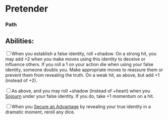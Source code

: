 # Pretender
### Path


## Abilities:
<input type="checkbox" />When you establish a false identity, roll +shadow. On a strong hit, you may add +2 when you make moves using this identity to deceive or influence others. If you roll a 1 on your action die when using your false identity, someone doubts you. Make appropriate moves to reassure them or prevent them from revealing the truth. On a weak hit, as above, but add +1 (instead of +2).

<input type="checkbox" />As above, and you may roll +shadow (instead of +heart) when you [Sojourn](ironsworn/moves/relationship/sojourn) under your false identity. If you do, take +1 momentum on a hit.

<input type="checkbox" />When you [Secure an Advantage](ironsworn/moves/adventure/secure_an_advantage) by revealing your true identity in a dramatic moment, reroll any dice.

